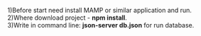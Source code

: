 1)Before start need install MAMP or similar application and run.
<br>
2)Where download project - <b>npm install</b>. 
<br>
3)Write in command line: <b>json-server db.json</b> for run database.
